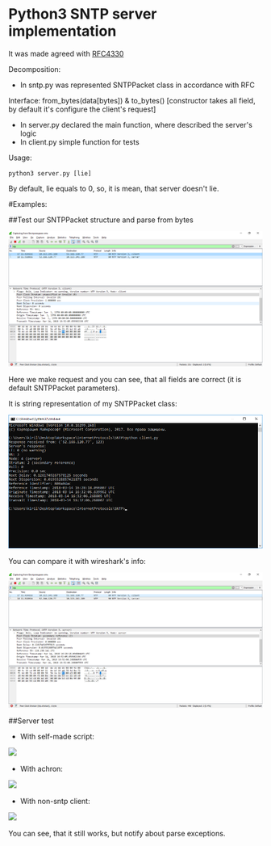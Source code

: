 # Python3 SNTP server implementation

It was made agreed with [RFC4330](https://tools.ietf.org/html/rfc4330) 

Decomposition:

- In sntp.py was represented SNTPPacket class in accordance with RFC

Interface: from_bytes(data[bytes]) & to_bytes() [constructor takes all field, by default it's configure the client's request]

- In server.py declared the main function, where described the server's logic
- In client.py simple function for tests

Usage:

```
python3 server.py [lie]
```

By default, lie equals to 0, so, it is mean, that server doesn't lie.

#Examples:

##Test our SNTPPacket structure and parse from bytes

![](.\images\req_w.png)

Here we make request and you can see, that all fields are correct (it is default SNTPPacket parameters).

It is string representation of my SNTPPacket class:

![](.\images\resp_c.png)

You can compare it with wireshark's info:

![](.\images\resp_w.png)

##Server test

- With self-made script:

![](.\images\&self_made.png)

- With achron:

![](.\images\&achron.png)

- With non-sntp client:

![](.\images\&non_sntp.png)

You can see, that it still works, but notify about parse exceptions.